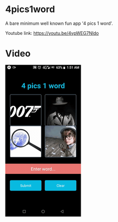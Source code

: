 # **4pics1word**
A bare minimum well known fun app '4 pics 1 word'.

Youtube link: https://youtu.be/4vpWEG7NIdo

# **Video**
![](assets/4pics1word.gif)
